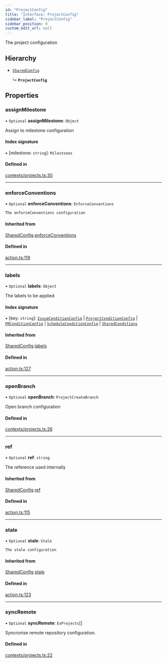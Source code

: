 ```yaml
---
id: "ProjectConfig"
title: "Interface: ProjectConfig"
sidebar_label: "ProjectConfig"
sidebar_position: 0
custom_edit_url: null
---
```


The project configuration

## Hierarchy

- [`SharedConfig`](SharedConfig.md)

  ↳ **`ProjectConfig`**

## Properties

### assignMilestone

• `Optional` **assignMilestone**: `Object`

Assign to milestone configuration

#### Index signature

▪ [milestone: `string`]: `Milestones`

#### Defined in

[contexts/projects.ts:30](https://github.com/Videndum/Convential-PR-Releases/blob/377fcdd/src/contexts/projects.ts#L30)

___

### enforceConventions

• `Optional` **enforceConventions**: `EnforceConventions`

	The enforceConventions configuration

#### Inherited from

[SharedConfig](SharedConfig.md).[enforceConventions](SharedConfig.md#enforceconventions)

#### Defined in

[action.ts:119](https://github.com/Videndum/Convential-PR-Releases/blob/377fcdd/src/action.ts#L119)

___

### labels

• `Optional` **labels**: `Object`

The labels to be applied

#### Index signature

▪ [key: `string`]: [`IssueConditionConfig`](IssueConditionConfig.md) \| [`ProjectConditionConfig`](ProjectConditionConfig.md) \| [`PRConditionConfig`](PRConditionConfig.md) \| [`ScheduleConditionConfig`](ScheduleConditionConfig.md) \| [`SharedConditions`](SharedConditions.md)

#### Inherited from

[SharedConfig](SharedConfig.md).[labels](SharedConfig.md#labels)

#### Defined in

[action.ts:127](https://github.com/Videndum/Convential-PR-Releases/blob/377fcdd/src/action.ts#L127)

___

### openBranch

• `Optional` **openBranch**: `ProjectCreateBranch`

Open branch configuration

#### Defined in

[contexts/projects.ts:26](https://github.com/Videndum/Convential-PR-Releases/blob/377fcdd/src/contexts/projects.ts#L26)

___

### ref

• `Optional` **ref**: `string`

The reference used internally

#### Inherited from

[SharedConfig](SharedConfig.md).[ref](SharedConfig.md#ref)

#### Defined in

[action.ts:115](https://github.com/Videndum/Convential-PR-Releases/blob/377fcdd/src/action.ts#L115)

___

### stale

• `Optional` **stale**: `Stale`

	The stale configuration

#### Inherited from

[SharedConfig](SharedConfig.md).[stale](SharedConfig.md#stale)

#### Defined in

[action.ts:123](https://github.com/Videndum/Convential-PR-Releases/blob/377fcdd/src/action.ts#L123)

___

### syncRemote

• `Optional` **syncRemote**: `ExProjects`[]

Syncronise remote repository configuration.

#### Defined in

[contexts/projects.ts:22](https://github.com/Videndum/Convential-PR-Releases/blob/377fcdd/src/contexts/projects.ts#L22)
